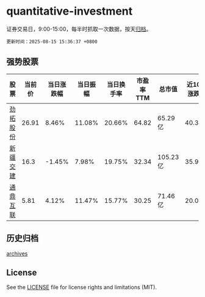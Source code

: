 # quantitative-investment

证券交易日，9:00-15:00，每半时抓取一次数据，按天[归档](archives)。

`更新时间：2025-08-15 15:36:37 +0800`

## 强势股票

|股票|当前价|当日涨跌幅|当日振幅|当日换手率|市盈率TTM|总市值|近10日涨跌幅|
|----|----|----|----|----|----|----|----|
|[劲拓股份](https://xueqiu.com/S/SZ300400)|26.91|8.46%|11.08%|20.66%|64.82|65.29亿|40.3%|
|[新疆交建](https://xueqiu.com/S/SZ002941)|16.3|-1.45%|7.98%|19.75%|32.34|105.23亿|35.95%|
|[通鼎互联](https://xueqiu.com/S/SZ002491)|5.81|4.12%|11.47%|15.77%|30.25|71.46亿|20.04%|

## 历史归档

[archives](archives)

## License

See the [LICENSE](LICENSE) file for license rights and limitations (MIT).